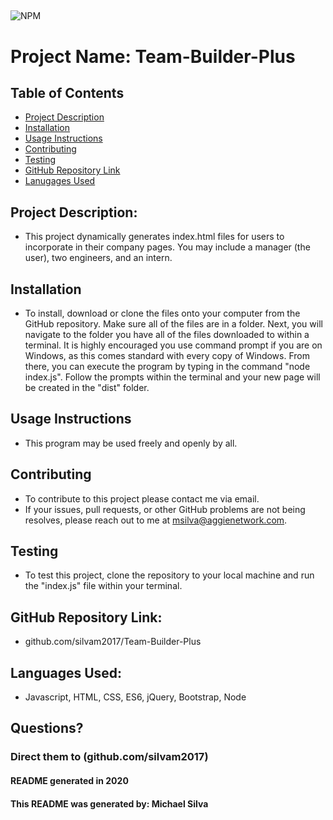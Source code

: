 
## 
  

![NPM](https://img.shields.io/npm/l/inquirer?style=plastic)

# Project Name:  Team-Builder-Plus

## Table of Contents
* [Project Description](#Project%20Description:)   
* [Installation](#Installation)
* [Usage Instructions](#Usage%20Instructions)
* [Contributing](#Contributing)   
* [Testing](#Testing)
* [GitHub Repository Link](#GitHub%20Repository%20Link:)
* [Lanugages Used](#Languages%20Used:)   

## Project Description: 
* This project dynamically generates index.html files for users to incorporate in their company pages. You may include a manager (the user), two engineers, and an intern.

## Installation 
* To install, download or clone the files onto your computer from the GitHub repository. Make sure all of the files are in a folder. Next, you will navigate to the folder you have all of the files downloaded to within a terminal. It is highly encouraged you use command prompt if you are on Windows, as this comes standard with every copy of Windows. From there, you can execute the program by typing in the command "node index.js". Follow the prompts within the terminal and your new page will be created in the "dist" folder.

## Usage Instructions 
* This program may be used freely and openly by all.

## Contributing 
* To contribute to this project please contact me via email.
* If your issues, pull requests, or other GitHub problems are not being resolves, please reach out to me at msilva@aggienetwork.com. 

## Testing
* To test this project, clone the repository to your local machine and run the "index.js" file within your terminal.

## GitHub Repository Link:
* github.com/silvam2017/Team-Builder-Plus

## Languages Used:
* Javascript, HTML, CSS, ES6, jQuery, Bootstrap, Node
    
    

## Questions?
### Direct them to (github.com/silvam2017)



#### README generated in 2020
#### This README was generated by: Michael Silva
      